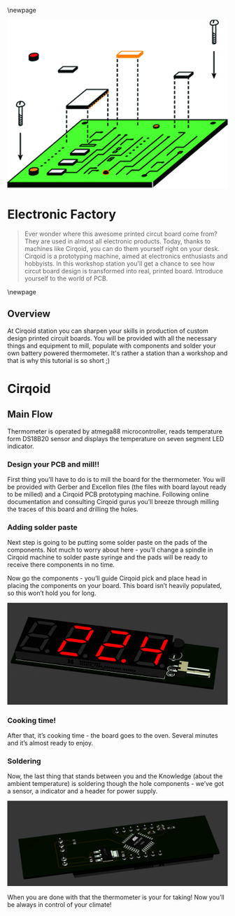 \newpage

![](workshop_images/cirqoid.jpg)

# Electronic Factory

>Ever wonder where this awesome printed circut board come from? They are used in almost all electronic products. Today, thanks to machines like Cirqoid, you can do them yourself right on your desk. Cirqoid is a prototyping machine, aimed at electronics enthusiasts and hobbyists. In this workshop station you'll get a chance to see how circut board design is transformed into real, printed board. Introduce yourself to the world of PCB. 

\newpage


## Overview 

At Cirqoid station you can sharpen your skills in production of custom design printed circuit boards. You will be provided with all the necessary things and equipment to mill, populate with components and solder your own battery powered thermometer. It's rather a station than a workshop and that is why this tutorial is so short ;)

# Cirqoid

## Main Flow

Thermometer is operated by atmega88 microcontroller, reads temperature form DS18B20 sensor and displays the temperature on seven segment LED indicator.

### Design your PCB and mill!!

First thing you’ll have to do is to mill the board for the thermometer. You will be provided with Gerber and Excellon files (the files with board layout ready to be milled) and a Cirqoid PCB prototyping machine. Following online documentation and consulting Cirqoid gurus you’ll breeze through milling the traces of this board and drilling the holes.

### Adding solder paste

Next step is going to be putting some solder paste on the pads of the components. Not much to worry about here - you’ll change a spindle in Cirqoid machine to solder paste syringe and the pads will be ready to receive there components in no time.

Now go the components - you’ll guide Cirqoid pick and place head in placing the components on your board. This board isn’t heavily populated, so this won’t hold you for long.

![](workshops/cirqoid/image.jpg)

### Cooking time!

After that, it’s cooking time - the board goes to the oven. Several minutes and it’s almost ready to enjoy.

### Soldering

Now, the last thing that stands between you and the Knowledge (about the ambient temperature) is soldering though the hole components - we’ve got a sensor, a indicator and a header for power supply.

![](workshops/cirqoid/image2.jpg)

When you are done with that the thermometer is your for taking! Now you’ll be always in control of your climate!



